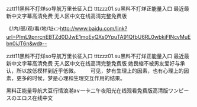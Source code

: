 zztt11黑料不打烊so导航万里长征入口
tttzzz01.su黑料不打烊正能量入口
最近最新中文字幕高清免费
无人区中文在线高清完整免费版


《/内/部/观/看/地/址👉http://www.baidu.com/link?url=PImL9pnrcnEBTZd0DJwE1moEyQXs0YpuTA91QfbU6RL0wbkiFlNcvMuEbn0iJT6n&wd》--

zztt11黑料不打烊so导航万里长征入口
tttzzz01.su黑料不打烊正能量入口
最近最新中文字幕高清免费
无人区中文在线高清完整免费版
她畏缩不被男友爱好与承认，所以放低模样到近乎低微。
　　可见，梦有生理上的因素，也有心理上的因素，更多的时候，梦是心理和生理交互作用的结果。





黑料正能量导航大豆行情浪潮a∨一卡二午夜阳光在线观看免费版高清版ワンピースのエロス在线中文
